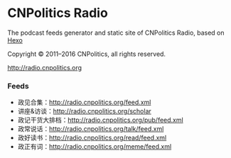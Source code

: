 # CNPolitics Radio

The podcast feeds generator and static site of CNPolitics Radio, based on [Hexo](https://hexo.io)

Copyright © 2011–2016 CNPolitics, all rights reserved.

<http://radio.cnpolitics.org>

### Feeds
- 政见合集：<http://radio.cnpolitics.org/feed.xml>
- 讲座&访谈：<http://radio.cnpolitics.org/scholar>
- 政记干货大排档：<http://radio.cnpolitics.org/pub/feed.xml>
- 政常说话：<http://radio.cnpolitics.org/talk/feed.xml>
- 政好读书：<http://radio.cnpolitics.org/read/feed.xml>
- 政正有词：<http://radio.cnpolitics.org/meme/feed.xml>
